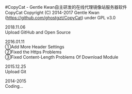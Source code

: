 #CopyCat - Gentle Kwan自主研发的在线代理镜像站服务器软件  
CopyCat  Copyright (C) 2014-2017  Gentle Kwan (https://github.com/ghostgzt/CopyCat) under GPL v3.0  

2018.11.06  
Upload GitHub and Open Source  

2016.01.11  
①Add More Header Settings  
②Fixed the Https Problems  
③Fixed Content-Length Problems Of Download Module  

2015.12.25  
Upload Git  

2014-2015  
Coding...  
